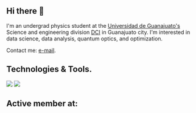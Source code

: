 ## Hi there 👋

I'm an undergrad physics student at the [Universidad de Guanajuato's](https://www.ugto.mx/en/) Science and engineering division [DCI](http://www.dci.ugto.mx/) in Guanajuato city. I'm interested in data science, data analysis, quantum optics, and optimization.
 
Contact me: [e-mail](mailto:delatorrena2016@licifug.ugto.mx).

## Technologies & Tools.

![](https://img.shields.io/badge/<Code>-<Python>-informational?style=plastic&logo=<micropython>&logoColor=white&color=2bbc8a)
![](https://img.shields.io/badge/<Code>-<C/C++>-informational?style=flat&logo=<LOGO_NAME>&logoColor=white&color=2bbc8a)

## Active member at:
